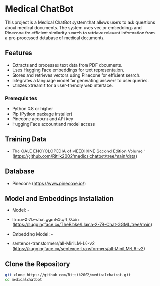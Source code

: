# Medical ChatBot

This project is a Medical ChatBot system that allows users to ask questions about medical documents. The system uses vector embeddings and Pinecone for efficient similarity search to retrieve relevant information from a pre-processed database of medical documents.

## Features

- Extracts and processes text data from PDF documents.
- Uses Hugging Face embeddings for text representation.
- Stores and retrieves vectors using Pinecone for efficient search.
- Integrates a language model for generating answers to user queries.
- Utilizes Streamlit for a user-friendly web interface.


### Prerequisites

- Python 3.8 or higher
- Pip (Python package installer)
- Pinecone account and API key
- Hugging Face account and model access

## Training Data

- The GALE ENCYCLOPEDIA of MEEDICINE Second Edition Volume 1 (https://github.com/Rittik2002/medicalchatbot/tree/main/data)

## Database

- Pinecone (https://www.pinecone.io/)

## Model and Embeddings Installation

- Model: - 
- llama-2-7b-chat.ggmlv3.q4_0.bin (https://huggingface.co/TheBloke/Llama-2-7B-Chat-GGML/tree/main)

- Embedding Model: - 
- sentence-transformers/all-MiniLM-L6-v2 (https://huggingface.co/sentence-transformers/all-MiniLM-L6-v2)

## Clone the Repository

   ```bash
   git clone https://github.com/Rittik2002/medicalchatbot.git
   cd medicalchatbot
